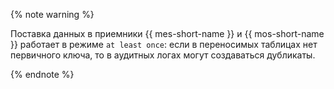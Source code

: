 {% note warning %}

Поставка данных в приемники {{ mes-short-name }} и {{ mos-short-name }} работает в режиме `at least once`: если в переносимых таблицах нет первичного ключа, то в аудитных логах могут создаваться дубликаты.

{% endnote %}